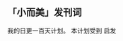 ## 「小而美」发刊词
我的日更一百天计划。
本计划受到[](https://haozhongwen.com/post/2020-10-16-daily-updating-in-100days/) 启发